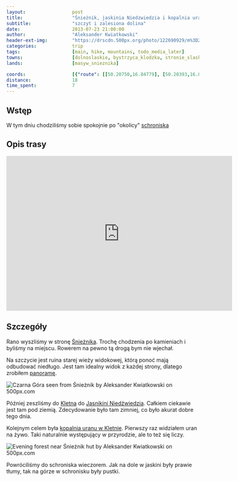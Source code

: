```yaml
---
layout:                 post
title:                  "Śnieżnik, jaskinia Niedzwiedzia i kopalnia uranu w Kletnie"
subtitle:               "szczyt i zalesiona dolina"
date:                   2013-07-23 21:00:00
author:                 "Aleksander Kwiatkowski"
header-ext-img:         "https://drscdn.500px.org/photo/122690929/m%3D2048/7cf75942fe15e285bb6226c3fb3d398f"
categories:             trip
tags:                   [main, hike, mountains, todo_media_later]
towns:                  [dolnoslaskie, bystrzyca_klodzka, stronie_slaskie]
lands:                  [masyw_snieznika]

coords:                 [{"route": [[50.20750,16.84779], [50.20393,16.83775], [50.20827,16.83234], [50.23430,16.84196], [50.24204,16.85363], [50.25763,16.85869], [50.26251,16.87294]], "type": "hike"}]
distance:               18
time_spent:             7
---
```


[wiki-masyw-snieznika]:         https://pl.wikipedia.org/wiki/Masyw_%C5%9Anie%C5%BCnika
[wiki-klodzko]:                 https://pl.wikipedia.org/wiki/K%C5%82odzko
[wiki-schronisko]:              https://pl.wikipedia.org/wiki/Schronisko_PTTK_%E2%80%9ENa_%C5%9Anie%C5%BCniku%E2%80%9D
[wiki-snieznik]:                https://pl.wikipedia.org/wiki/%C5%9Anie%C5%BCnik_(g%C3%B3ra)
[wiki-niedzwiedzia]:            https://pl.wikipedia.org/wiki/Jaskinia_Nied%C5%BAwiedzia_(Sudety)
[wiki-kletno]:                  https://pl.wikipedia.org/wiki/Kletno
[wiki-kopalnia-uranu]:          https://pl.wikipedia.org/wiki/Kopaliny_(kopalnia_uranu)

[snieznik-panorama]:            http://www.panoramio.com/photo_explorer#view=photo&position=2190&with_photo_id=94019532&order=date_desc&user=4973339

Wstęp
-----

W tym dniu chodziliśmy sobie spokojnie po "okolicy" [schroniska][wiki-schronisko]

Opis trasy
----------

<iframe height='405' width='590' frameborder='0' allowtransparency='true' scrolling='no' src='https://www.strava.com/activities/334988270/embed/50e8120a12039e866c3b813bcfad74997766c53b'></iframe>

Szczegóły
---------

Rano wyszliśmy w stronę [Śnieżnika][wiki-snieznik]. Trochę chodzenia po kamieniach i byliśmy na miejscu. Rowerem
na pewno tą drogą bym nie wjechał.

Na szczycie jest ruina starej wieży widokowej, którą ponoć mają odbudować niedługo.
Jest tam idealny widok z każdej strony, dlatego
zrobiłem [panoramę][snieznik-panorama].

<div class='pixels-photo'>
  <p>
    <img src='https://drscdn.500px.org/photo/149066903/m%3D900/dcf0d1329ea4c86df8f2db30b2b6e649' alt='Czarna Góra seen from Śnieżnik by Aleksander Kwiatkowski on 500px.com'>
  </p>
  <a href='https://500px.com/photo/149066903/czarna-g%C3%B3ra-seen-from-%C5%9Anie%C5%BCnik-by-aleksander-kwiatkowski' alt='Czarna Góra seen from Śnieżnik by Aleksander Kwiatkowski on 500px.com'></a>
</div>
<script type='text/javascript' src='https://500px.com/embed.js'></script>

Później zeszliśmy do [Kletna][wiki-kletno] do [Jasnikini Niedźwiedzia][wiki-niedzwiedzia]. Całkiem ciekawie
jest tam pod ziemią. Zdecydowanie było tam zimniej, co było akurat dobre tego dnia.

Kolejnym celem była [kopalnia uranu w Kletnie][wiki-kopalnia-uranu]. Pierwszy raz widziałem uran na żywo.
Taki naturalnie występujący w przyrodzie, ale to też się liczy.

<div class='pixels-photo'>
  <p>
    <img src='https://drscdn.500px.org/photo/149066959/m%3D900/e64b123565ab612782d4a1ae2b5a4725' alt='Evening forest near Śnieżnik hut by Aleksander Kwiatkowski on 500px.com'>
  </p>
  <a href='https://500px.com/photo/149066959/evening-forest-near-%C5%9Anie%C5%BCnik-hut-by-aleksander-kwiatkowski' alt='Evening forest near Śnieżnik hut by Aleksander Kwiatkowski on 500px.com'></a>
</div>
<script type='text/javascript' src='https://500px.com/embed.js'></script>

Powróciliśmy do schroniska wieczorem. Jak na dole w jaskini były prawie tłumy, tak na górze
w schronisku były pustki.
